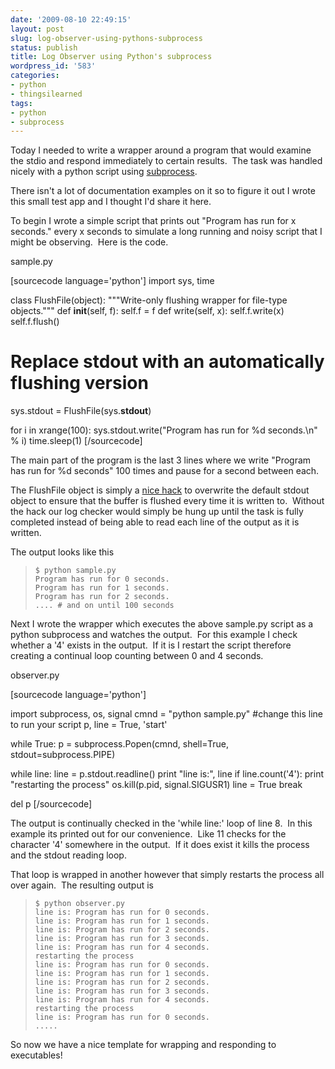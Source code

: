 ```yaml
---
date: '2009-08-10 22:49:15'
layout: post
slug: log-observer-using-pythons-subprocess
status: publish
title: Log Observer using Python's subprocess
wordpress_id: '583'
categories:
- python
- thingsilearned
tags:
- python
- subprocess
---
```


Today I needed to write a wrapper around a program that would examine the stdio and respond immediately to certain results.  The task was handled nicely with a python script using [subprocess](http://pydoc.org/2.4.1/subprocess.html).

There isn't a lot of documentation examples on it so to figure it out I wrote this small test app and I thought I'd share it here.

To begin I wrote a simple script that prints out "Program has run for x seconds." every x seconds to simulate a long running and noisy script that I might be observing.  Here is the code.

sample.py

[sourcecode language='python']
import sys, time

class FlushFile(object):
   """Write-only flushing wrapper for file-type objects."""
   def __init__(self, f):
       self.f = f
   def write(self, x):
       self.f.write(x)
       self.f.flush()

# Replace stdout with an automatically flushing version
sys.stdout = FlushFile(sys.__stdout__)

for i in xrange(100):
   sys.stdout.write("Program has run for %d seconds.\n" % i)
   time.sleep(1)
[/sourcecode]

The main part of the program is the last 3 lines where we write "Program has run for %d seconds" 100 times and pause for a second between each.

The FlushFile object is simply a [nice hack](http://stackoverflow.com/questions/527197/intercepting-stdout-of-a-subprocess-while-it-is-running) to overwrite the default stdout object to ensure that the buffer is flushed every time it is written to.  Without the hack our log checker would simply be hung up until the task is fully completed instead of being able to read each line of the output as it is written.

The output looks like this


> 

>     
>     $ python sample.py
>     Program has run for 0 seconds.
>     Program has run for 1 seconds.
>     Program has run for 2 seconds.
>     .... # and on until 100 seconds
> 
> 



Next I wrote the wrapper which executes the above sample.py script as a python subprocess and watches the output.  For this example I check whether a '4' exists in the output.  If it is I restart the script therefore creating a continual loop counting between 0 and 4 seconds.

observer.py

[sourcecode language='python']

import subprocess, os, signal
cmnd = "python sample.py" #change this line to run your script
p, line = True, 'start'

while True:
   p = subprocess.Popen(cmnd, shell=True, stdout=subprocess.PIPE)

   while line:
       line = p.stdout.readline()
       print "line is:", line
       if line.count('4'):
           print "restarting the process"
           os.kill(p.pid, signal.SIGUSR1)
           line = True
           break

   del p
[/sourcecode]

The output is continually checked in the 'while line:' loop of line 8.  In this example its printed out for our convenience.  Like 11 checks for the character '4' somewhere in the output.  If it does exist it kills the process and the stdout reading loop.

That loop is wrapped in another however that simply restarts the process all over again.  The resulting output is


> 

>     
>     $ python observer.py
>     line is: Program has run for 0 seconds.
>     line is: Program has run for 1 seconds.
>     line is: Program has run for 2 seconds.
>     line is: Program has run for 3 seconds.
>     line is: Program has run for 4 seconds.
>     restarting the process
>     line is: Program has run for 0 seconds.
>     line is: Program has run for 1 seconds.
>     line is: Program has run for 2 seconds.
>     line is: Program has run for 3 seconds.
>     line is: Program has run for 4 seconds.
>     restarting the process
>     line is: Program has run for 0 seconds.
>     .....
> 
> 



So now we have a nice template for wrapping and responding to executables!
